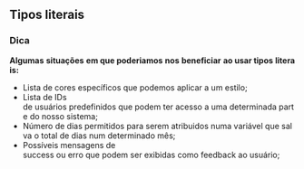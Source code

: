 ## Tipos literais

### Dica

**Algumas** **situações** **em que poderiamos** **nos** **beneficiar** **ao usar tipos** **literais:**

- Lista de cores específicos que podemos aplicar a um estilo;
- Lista de IDs de usuários predefinidos que podem ter acesso a uma determinada parte do nosso sistema;
- Número de dias permitidos para serem atribuidos numa variável que salva o total de dias num determinado mês;
- Possíveis mensagens de success ou erro que podem ser exibidas como feedback ao usuário;
